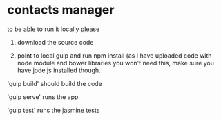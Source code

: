 # contacts manager

to be able to run it locally please

1) download the source code

2) point to local gulp and run npm install (as I have uploaded code with node module and bower libraries you won't need this, make sure you have jode.js installed though.

 'gulp build' should build the code

 'gulp serve' runs the app

 'gulp test' runs the jasmine tests
